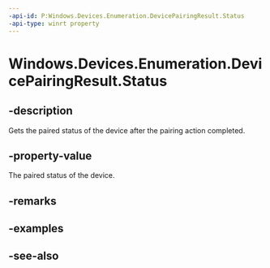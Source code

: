 ```yaml
---
-api-id: P:Windows.Devices.Enumeration.DevicePairingResult.Status
-api-type: winrt property
---
```


<!-- Property syntax
public Windows.Devices.Enumeration.DevicePairingResultStatus Status { get; }
-->

# Windows.Devices.Enumeration.DevicePairingResult.Status

## -description
Gets the paired status of the device after the pairing action completed.

## -property-value
The paired status of the device.

## -remarks

## -examples

## -see-also

